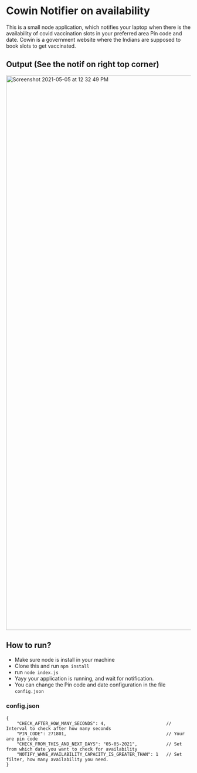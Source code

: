 # Cowin Notifier on availability
This is a small node application, which notifies your laptop when there is the availability of covid vaccination slots in your preferred area Pin code and date.
Cowin is a government website where the Indians are supposed to book slots to get vaccinated.


## Output (See the notif on right top corner)



<img width="1507" alt="Screenshot 2021-05-05 at 12 32 49 PM" src="https://user-images.githubusercontent.com/7925734/117106813-24df8b00-ad9e-11eb-9265-0801e75f035c.png">


## How to run? 
* Make sure node is install in your machine
* Clone this and run `npm install`
* run `node index.js`
* Yayy your application is running, and wait for notification.
* You can change the Pin code and date configuration in the file `config.json`

### config.json
```
{
    "CHECK_AFTER_HOW_MANY_SECONDS": 4,                       // Interval to check after how many seconds
    "PIN_CODE": 271801,                                      // Your are pin code
    "CHECK_FROM_THIS_AND_NEXT_DAYS": "05-05-2021",           // Set from which date you want to check for availability
    "NOTIFY_WHNE_AVAILABILITY_CAPACITY_IS_GREATER_THAN": 1   // Set filter, how many availability you need.
}
